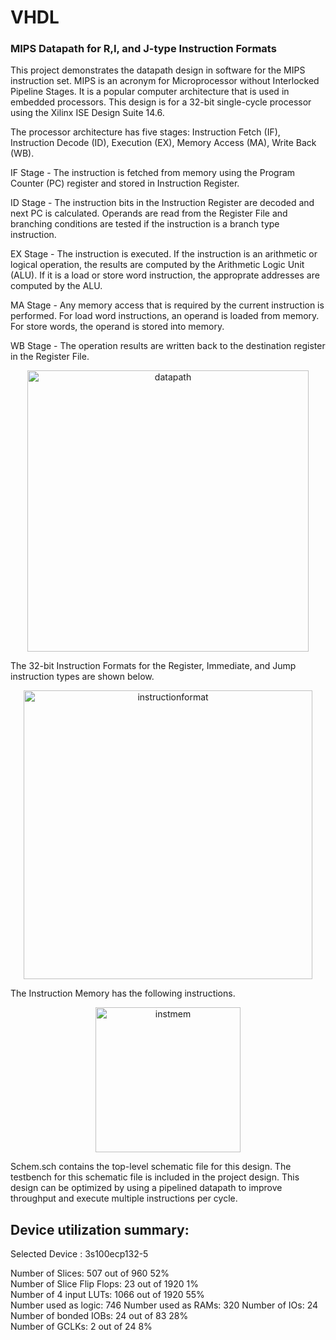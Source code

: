 # VHDL

### MIPS Datapath for R,I, and J-type Instruction Formats



This project demonstrates the datapath design in software for the MIPS instruction set.  MIPS is an acronym for Microprocessor without Interlocked Pipeline Stages.  It is a popular computer architecture that is used in embedded processors.  This design is for a 32-bit single-cycle processor using the Xilinx ISE Design Suite 14.6.

The processor architecture has five stages:
Instruction Fetch (IF), Instruction Decode (ID), Execution (EX), Memory Access (MA), Write Back (WB).  

IF Stage - The instruction is fetched from memory using the Program Counter (PC) register and stored in Instruction Register.

ID Stage - The instruction bits in the Instruction Register are decoded and next PC is calculated.  Operands are read from the Register File and branching conditions are tested if the instruction is a branch type instruction.  

EX Stage - The instruction is executed.  If the instruction is an arithmetic or logical operation, the results are computed by the Arithmetic Logic Unit (ALU).  If it is a load or store word instruction, the approprate addresses are computed by the ALU. 

MA Stage - Any memory access that is required by the current instruction is performed.  For load word instructions, an operand is loaded from memory.  For store words, the operand is stored into memory.  

WB Stage - The operation results are written back to the destination register in the Register File.  

<p align="center">
<img width="450" alt="datapath" src="https://user-images.githubusercontent.com/17348315/40518308-ec6a8746-5f87-11e8-947a-58eeee90f829.PNG">


The 32-bit Instruction Formats for the Register, Immediate, and Jump instruction types are shown below.
<p align="center">
<img width="462" alt="instructionformat" src="https://user-images.githubusercontent.com/17348315/40864991-28c68446-65c4-11e8-91ca-60188088cc87.PNG">
  
The Instruction Memory has the following instructions.

<p align="center">
<img width="232" alt="instmem" src="https://user-images.githubusercontent.com/17348315/40866333-1f9183d8-65cb-11e8-9a83-2c8d1b8f0b6f.PNG">


Schem.sch contains the top-level schematic file for this design.  The testbench for this schematic file is included in the project design. This design can be optimized by using a pipelined datapath to improve throughput and execute multiple instructions per cycle. 
 
 Device utilization summary:
---------------------------

Selected Device : 3s100ecp132-5 

 Number of Slices:                      507  out of    960    52%  
 Number of Slice Flip Flops:             23  out of   1920     1%  
 Number of 4 input LUTs:               1066  out of   1920    55%  
    Number used as logic:               746
    Number used as RAMs:                320
 Number of IOs:                          24
 Number of bonded IOBs:                  24  out of     83    28%  
 Number of GCLKs:                         2  out of     24     8% 
 
 
 
 

